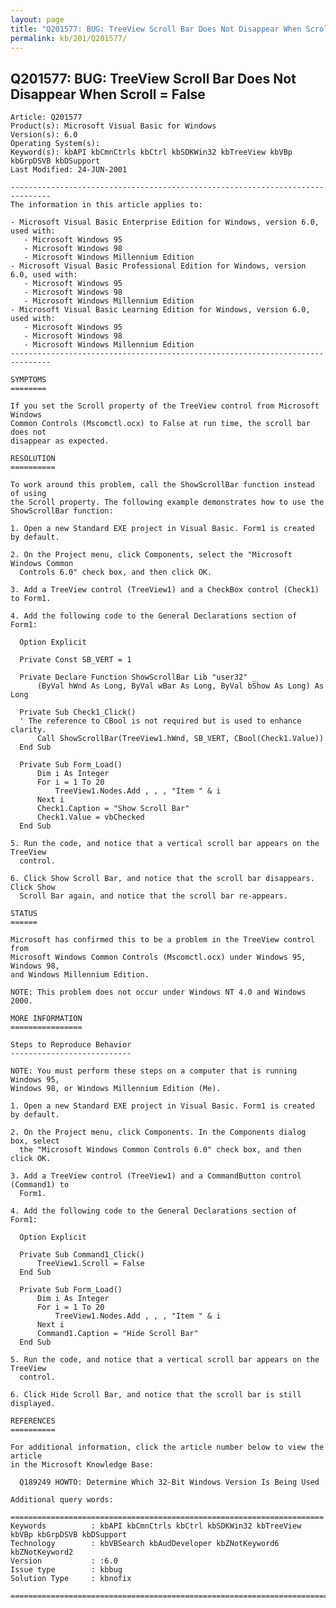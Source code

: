 ```yaml
---
layout: page
title: "Q201577: BUG: TreeView Scroll Bar Does Not Disappear When Scroll = False"
permalink: kb/201/Q201577/
---
```


## Q201577: BUG: TreeView Scroll Bar Does Not Disappear When Scroll = False

	Article: Q201577
	Product(s): Microsoft Visual Basic for Windows
	Version(s): 6.0
	Operating System(s): 
	Keyword(s): kbAPI kbCmnCtrls kbCtrl kbSDKWin32 kbTreeView kbVBp kbGrpDSVB kbDSupport
	Last Modified: 24-JUN-2001
	
	-------------------------------------------------------------------------------
	The information in this article applies to:
	
	- Microsoft Visual Basic Enterprise Edition for Windows, version 6.0, used with:
	   - Microsoft Windows 95 
	   - Microsoft Windows 98 
	   - Microsoft Windows Millennium Edition 
	- Microsoft Visual Basic Professional Edition for Windows, version 6.0, used with:
	   - Microsoft Windows 95 
	   - Microsoft Windows 98 
	   - Microsoft Windows Millennium Edition 
	- Microsoft Visual Basic Learning Edition for Windows, version 6.0, used with:
	   - Microsoft Windows 95 
	   - Microsoft Windows 98 
	   - Microsoft Windows Millennium Edition 
	-------------------------------------------------------------------------------
	
	SYMPTOMS
	========
	
	If you set the Scroll property of the TreeView control from Microsoft Windows
	Common Controls (Mscomctl.ocx) to False at run time, the scroll bar does not
	disappear as expected.
	
	RESOLUTION
	==========
	
	To work around this problem, call the ShowScrollBar function instead of using
	the Scroll property. The following example demonstrates how to use the
	ShowScrollBar function:
	
	1. Open a new Standard EXE project in Visual Basic. Form1 is created by default.
	
	2. On the Project menu, click Components, select the "Microsoft Windows Common
	  Controls 6.0" check box, and then click OK.
	
	3. Add a TreeView control (TreeView1) and a CheckBox control (Check1) to Form1.
	
	4. Add the following code to the General Declarations section of Form1:
	
	  Option Explicit
	
	  Private Const SB_VERT = 1
	
	  Private Declare Function ShowScrollBar Lib "user32" _
	      (ByVal hWnd As Long, ByVal wBar As Long, ByVal bShow As Long) As Long
	
	  Private Sub Check1_Click()
	  ' The reference to CBool is not required but is used to enhance clarity.
	      Call ShowScrollBar(TreeView1.hWnd, SB_VERT, CBool(Check1.Value))
	  End Sub
	
	  Private Sub Form_Load()
	      Dim i As Integer
	      For i = 1 To 20
	          TreeView1.Nodes.Add , , , "Item " & i
	      Next i
	      Check1.Caption = "Show Scroll Bar"
	      Check1.Value = vbChecked
	  End Sub
	
	5. Run the code, and notice that a vertical scroll bar appears on the TreeView
	  control.
	
	6. Click Show Scroll Bar, and notice that the scroll bar disappears. Click Show
	  Scroll Bar again, and notice that the scroll bar re-appears.
	
	STATUS
	======
	
	Microsoft has confirmed this to be a problem in the TreeView control from
	Microsoft Windows Common Controls (Mscomctl.ocx) under Windows 95, Windows 98,
	and Windows Millennium Edition.
	
	NOTE: This problem does not occur under Windows NT 4.0 and Windows 2000.
	
	MORE INFORMATION
	================
	
	Steps to Reproduce Behavior
	---------------------------
	
	NOTE: You must perform these steps on a computer that is running Windows 95,
	Windows 98, or Windows Millennium Edition (Me).
	
	1. Open a new Standard EXE project in Visual Basic. Form1 is created by default.
	
	2. On the Project menu, click Components. In the Components dialog box, select
	  the "Microsoft Windows Common Controls 6.0" check box, and then click OK.
	
	3. Add a TreeView control (TreeView1) and a CommandButton control (Command1) to
	  Form1.
	
	4. Add the following code to the General Declarations section of Form1:
	
	  Option Explicit
	
	  Private Sub Command1_Click()
	      TreeView1.Scroll = False
	  End Sub
	
	  Private Sub Form_Load()
	      Dim i As Integer
	      For i = 1 To 20
	          TreeView1.Nodes.Add , , , "Item " & i
	      Next i
	      Command1.Caption = "Hide Scroll Bar"
	  End Sub
	
	5. Run the code, and notice that a vertical scroll bar appears on the TreeView
	  control.
	
	6. Click Hide Scroll Bar, and notice that the scroll bar is still displayed.
	
	REFERENCES
	==========
	
	For additional information, click the article number below to view the article
	in the Microsoft Knowledge Base:
	
	  Q189249 HOWTO: Determine Which 32-Bit Windows Version Is Being Used
	
	Additional query words:
	
	======================================================================
	Keywords          : kbAPI kbCmnCtrls kbCtrl kbSDKWin32 kbTreeView kbVBp kbGrpDSVB kbDSupport 
	Technology        : kbVBSearch kbAudDeveloper kbZNotKeyword6 kbZNotKeyword2
	Version           : :6.0
	Issue type        : kbbug
	Solution Type     : kbnofix
	
	=============================================================================
	
